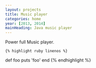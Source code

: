 ```yaml
---
layout: projects
title: Music player
categories: home
year: [2013, 2014]
mainHeading: Java music player
---
```


Power full Music player.

	{% highlight ruby linenos %}
def foo
  puts 'foo'
end
	{% endhighlight %}